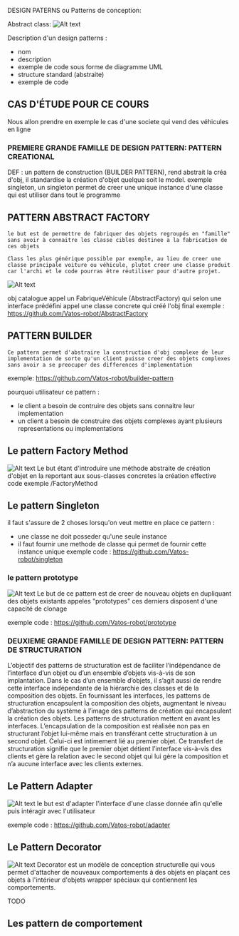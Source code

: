 DESIGN PATERNS ou Patterns de conception:


Abstract class:
![Alt text](img/1.png) 

Description d'un design patterns :
- nom
- description
- exemple de code sous forme de diagramme UML
- structure standard (abstraite)
- exemple de code

## CAS D'ÉTUDE POUR CE COURS

Nous allon prendre en exemple le cas d'une societe qui vend des véhicules en ligne

### PREMIERE GRANDE FAMILLE DE DESIGN PATTERN: PATTERN CREATIONAL

DEF : un pattern de construction (BUILDER PATTERN), rend abstrait la créa d'obj, il standardise la création d'objet quelque soit le model.
exemple singleton, un singleton permet de creer une unique instance d'une classe qui est utiliser dans tout le programme 


## PATTERN ABSTRACT FACTORY

    le but est de permettre de fabriquer des objets regroupés en "famille" sans avoir à connaitre les classe cibles destinee a la fabrication de ces objets

    Class les plus générique possible par exemple, au lieu de creer une classe principale voiture ou véhicule, plutot creer une classe produit car l'archi et le code pourras être réutiliser pour d'autre projet.
![Alt text](img/2.png)

obj catalogue appel un FabriqueVéhicule (AbstractFactory) qui selon une interface prédéfini appel une classe concrete qui créé l'obj final
exemple : https://github.com/Vatos-robot/AbstractFactory



## PATTERN BUILDER

    Ce pattern permet d'abstraire la construction d'obj complexe de leur implementation de sorte qu'un client puisse creer des objets complexes sans avoir a se preocuper des differences d'implementation 


exemple:  https://github.com/Vatos-robot/builder-pattern

pourquoi utilisateur ce pattern : 
- le client a besoin de contruire des objets sans connaitre leur implementation
- un client a besoin de construire des objets complexes ayant plusieurs representations ou implementations


## Le pattern Factory Method
![Alt text](img/3.png)
Le but étant d'introduire une méthode abstraite de création d'objet en la reportant aux sous-classes concretes la création effective
code exemple /FactoryMethod


## Le pattern Singleton 
il faut s'assure de 2 choses lorsqu'on veut mettre en place ce pattern :
- une classe ne doit posseder qu'une seule instance 
- il faut fournir une methode de classe qui permet de fournir cette instance unique 
exemple code : https://github.com/Vatos-robot/singleton

### le pattern prototype 
![Alt text](img/5.png)
Le but de ce pattern est de creer de nouveau objets en dupliquant des objets existants appeles "prototypes" 
ces derniers disposent d'une capacité de clonage 

exemple code : https://github.com/Vatos-robot/prototype

### DEUXIEME GRANDE FAMILLE DE DESIGN PATTERN: PATTERN DE STRUCTURATION

L’objectif des patterns de structuration est de faciliter l’indépendance de l’interface d’un objet ou d’un
ensemble d’objets vis-à-vis de son implantation. Dans le cas d’un ensemble d’objets, il s’agit aussi de
rendre cette interface indépendante de la hiérarchie des classes et de la composition des objets.
En fournissant les interfaces, les patterns de structuration encapsulent la composition des objets,
augmentant le niveau d’abstraction du système à l’image des patterns de création qui encapsulent la
création des objets. Les patterns de structuration mettent en avant les interfaces.
L’encapsulation de la composition est réalisée non pas en structurant l’objet lui-même mais en transférant
cette structuration à un second objet. Celui-ci est intimement lié au premier objet. Ce transfert de
structuration signifie que le premier objet détient l’interface vis-à-vis des clients et gère la relation avec le
second objet qui lui gère la composition et n’a aucune interface avec les clients externes.

## Le Pattern Adapter 
![Alt text](img/6.png)
le but est d'adapter l'interface d'une classe donnée afin qu'elle puis intéragir avec l'utilisateur

exemple code : https://github.com/Vatos-robot/adapter

## Le Pattern Decorator

![Alt text](img/7.png)
Decorator est un modèle de conception structurelle qui vous permet d'attacher de nouveaux comportements à des objets en plaçant ces objets à l'intérieur d'objets wrapper spéciaux qui contiennent les comportements.



TODO 



## Les pattern de comportement

